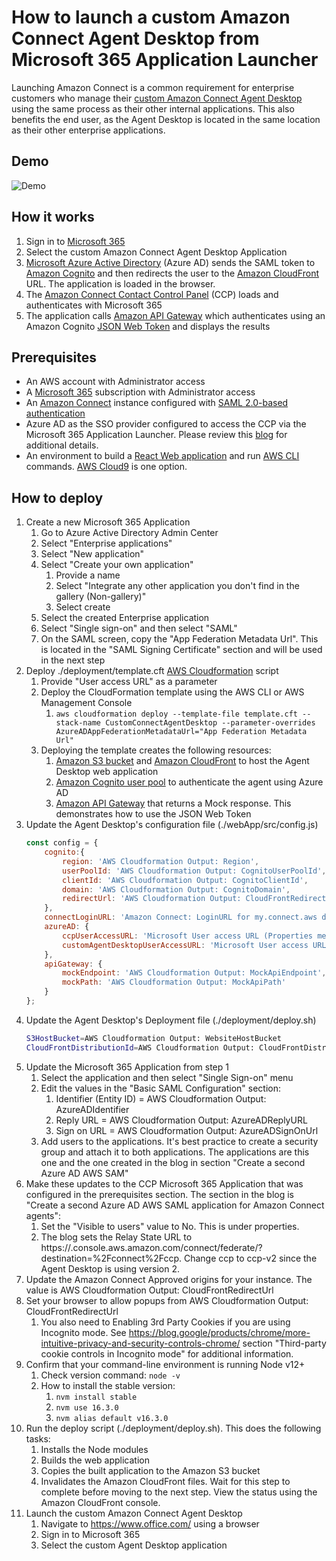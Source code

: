 # How to launch a custom Amazon Connect Agent Desktop from Microsoft 365 Application Launcher
Launching Amazon Connect is a common requirement for enterprise customers who manage their [custom Amazon Connect Agent Desktop](https://github.com/amazon-connect/amazon-connect-streams) using the same process as their other internal applications.  This also benefits the end user, as the Agent Desktop is located in the same location as their other enterprise applications.

## Demo
![Demo](./images/demo.gif)

## How it works
1. Sign in to [Microsoft 365](https://office.com/)
1. Select the custom Amazon Connect Agent Desktop Application
1. [Microsoft Azure Active Directory](https://azure.microsoft.com/en-us/services/active-directory/) (Azure AD) sends the SAML token to [Amazon Cognito](https://aws.amazon.com/cognito/) and then redirects the user to the [Amazon CloudFront](https://aws.amazon.com/cloudfront/) URL.  The application is loaded in the browser.
1. The [Amazon Connect Contact Control Panel](https://docs.aws.amazon.com/connect/latest/adminguide/amazon-connect-contact-centers.html) (CCP) loads and authenticates with Microsoft 365
1. The application calls [Amazon API Gateway](https://aws.amazon.com/api-gateway/) which authenticates using an Amazon Cognito [JSON Web Token](https://jwt.io/) and displays the results 

## Prerequisites
* An AWS account with Administrator access
* A [Microsoft 365](https://www.microsoft.com/en-us/microsoft-365/business/compare-all-microsoft-365-business-products?activetab=tab:primaryr2) subscription with Administrator access
* An [Amazon Connect](https://aws.amazon.com/connect/) instance configured with [SAML 2.0-based authentication](https://docs.aws.amazon.com/connect/latest/adminguide/configure-saml.html)
* Azure AD as the SSO provider configured to access the CCP via the Microsoft 365 Application Launcher.  Please review this [blog](https://aws.amazon.com/blogs/contact-center/configure-single-sign-on-using-microsoft-azure-active-directory-for-amazon-connect/) for additional details.
* An environment to build a [React Web application](https://reactjs.org/) and run [AWS CLI](https://aws.amazon.com/cli/) commands.  [AWS Cloud9](https://aws.amazon.com/cloud9/) is one option.

## How to deploy
1. Create a new Microsoft 365 Application
    1.  Go to Azure Active Directory Admin Center
    1.  Select "Enterprise applications"
    1.  Select "New application"
    1.  Select "Create your own application" 
        1. Provide a name
        1. Select "Integrate any other application you don't find in the gallery (Non-gallery)"
        1. Select create
    1.  Select the created Enterprise application
    1.  Select "Single sign-on" and then select "SAML"
    2.  On the SAML screen, copy the "App Federation Metadata Url".  This is located in the "SAML Signing Certificate" section and will be used in the next step
1. Deploy ./deployment/template.cft [AWS Cloudformation](https://aws.amazon.com/cloudformation/) script
    1.  Provide "User access URL" as a parameter
    1.  Deploy the CloudFormation template using the AWS CLI or AWS Management Console
        1.  `aws cloudformation deploy --template-file template.cft --stack-name CustomConnectAgentDesktop --parameter-overrides AzureADAppFederationMetadataUrl="App Federation Metadata Url"`
    1. Deploying the template creates the following resources:
        1. [Amazon S3 bucket](https://aws.amazon.com/s3/) and [Amazon CloudFront](https://aws.amazon.com/cloudfront/) to host the Agent Desktop web application
        1. [Amazon Cognito user pool](https://docs.aws.amazon.com/cognito/latest/developerguide/cognito-user-identity-pools.html) to authenticate the agent using Azure AD
        1. [Amazon API Gateway](https://aws.amazon.com/api-gateway/) that returns a Mock response.  This demonstrates how to use the JSON Web Token
1. Update the Agent Desktop's configuration file (./webApp/src/config.js)
    ```js
    const config = {
        cognito:{
            region: 'AWS Cloudformation Output: Region',
            userPoolId: 'AWS Cloudformation Output: CognitoUserPoolId',
            clientId: 'AWS Cloudformation Output: CognitoClientId',
            domain: 'AWS Cloudformation Output: CognitoDomain',
            redirectUrl: 'AWS Cloudformation Output: CloudFrontRedirectUrl',
        },
        connectLoginURL: 'Amazon Connect: LoginURL for my.connect.aws domains. If you have an older Connect instance then remove the "/connect/login" portion',
        azureAD: {
            ccpUserAccessURL: 'Microsoft User access URL (Properties menu) for the CCP from the prerequisites section.  See "Create a second Azure AD AWS SAML application for Amazon Connect agents" section in the blog',
            customAgentDesktopUserAccessURL: 'Microsoft User access URL (Properties menu) from step 1'
        },
        apiGateway: {
            mockEndpoint: 'AWS Cloudformation Output: MockApiEndpoint',
            mockPath: 'AWS Cloudformation Output: MockApiPath'
        }
    };
    ```
1. Update the Agent Desktop's Deployment file (./deployment/deploy.sh)
    ```bash
    S3HostBucket=AWS Cloudformation Output: WebsiteHostBucket
    CloudFrontDistributionId=AWS Cloudformation Output: CloudFrontDistributionId
    ```
1. Update the Microsoft 365 Application from step 1
    1. Select the application and then select "Single Sign-on" menu
    1. Edit the values in the "Basic SAML Configuration" section:
        1. Identifier (Entity ID) = AWS Cloudformation Output: AzureADIdentifier
        1. Reply URL = AWS Cloudformation Output: AzureADReplyURL
        1. Sign on URL = AWS Cloudformation Output: AzureADSignOnUrl
    1. Add users to the applications.  It's best practice to create a security group and attach it to both applications.  The applications are this one and the one created in the blog in section "Create a second Azure AD AWS SAM"
1. Make these updates to the CCP Microsoft 365 Application that was configured in the prerequisites section.  The section in the blog is "Create a second Azure AD AWS SAML application for Amazon Connect agents":     
    1. Set the "Visible to users" value to No.  This is under properties.
    1. The blog sets the Relay State URL to https://<regionid>.console.aws.amazon.com/connect/federate/<instanceid>?destination=%2Fconnect%2Fccp.  Change ccp to ccp-v2 since the Agent Desktop is using version 2.
1. Update the Amazon Connect Approved origins for your instance.  The value is AWS Cloudformation Output: CloudFrontRedirectUrl
1. Set your browser to allow popups from AWS Cloudformation Output: CloudFrontRedirectUrl 
    1. You also need to Enabling 3rd Party Cookies if you are using Incognito mode.  See https://blog.google/products/chrome/more-intuitive-privacy-and-security-controls-chrome/ section "Third-party cookie controls in Incognito mode" for additional information.
1. Confirm that your command-line environment is running Node v12+ 
    1.  Check version command: `node -v`
    1.  How to install the stable version:
        1. `nvm install stable`
        1. `nvm use 16.3.0`
        1. `nvm alias default v16.3.0`
1. Run the deploy script (./deployment/deploy.sh).  This does the following tasks:
    1. Installs the Node modules
    1. Builds the web application
    1. Copies the built application to the Amazon S3 bucket
    1. Invalidates the Amazon CloudFront files.  Wait for this step to complete before moving to the next step.  View the status using the Amazon CloudFront console.
1. Launch the custom Amazon Connect Agent Desktop
    1. Navigate to https://www.office.com/ using a browser
    1. Sign in to Microsoft 365
    1. Select the custom Agent Desktop application